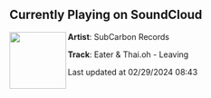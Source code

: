 ## Currently Playing on SoundCloud

[<img align="left" width="100" src="https://i1.sndcdn.com/artworks-nByDXfng3xycEI6W-pMchBQ-t500x500.jpg">](https://soundcloud.com/subcarbon/eater-thaioh-leaving?in=eatermusic/sets/eater-thai-oh-isolation-ep-1)

**Artist**: SubCarbon Records 

**Track**: Eater & Thai.oh - Leaving

Last updated at 02/29/2024 08:43
